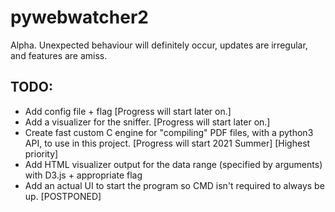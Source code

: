 # pywebwatcher2
Alpha. Unexpected behaviour will definitely occur, updates are irregular, and features are amiss.

## TODO:
- Add config file + flag [Progress will start later on.]
- Add a visualizer for the sniffer. [Progress will start later on.]
- Create fast custom C engine for "compiling" PDF files, with a python3 API, to use in this project. [Progress will start 2021 Summer] [Highest priority]
- Add HTML visualizer output for the data range (specified by arguments) with D3.js + appropriate flag
- Add an actual UI to start the program so CMD isn't required to always be up. [POSTPONED]
